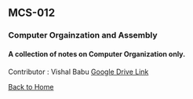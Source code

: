 ## MCS-012 
### Computer Orgainzation and Assembly

#### A collection of notes on Computer Organization only.
Contributor : Vishal Babu [Google Drive Link](https://drive.google.com/drive/folders/1cebBv7qQcsY-vixLO4F83IIxisjiVhv0)<br/>

[Back to Home](https://t1tan1um.github.io/GNOSIS/)
